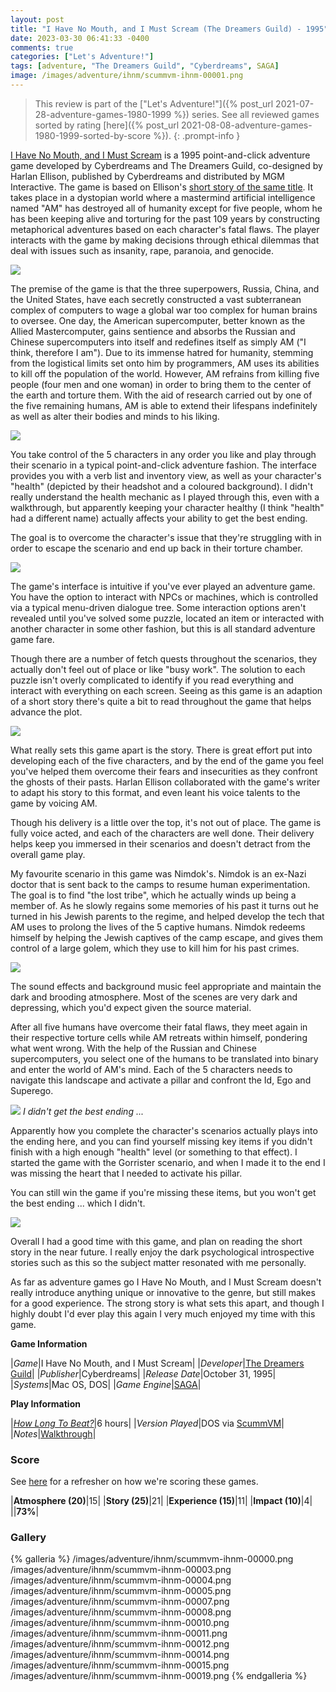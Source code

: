 ```yaml
---
layout: post
title: "I Have No Mouth, and I Must Scream (The Dreamers Guild) - 1995"
date: 2023-03-30 06:41:33 -0400
comments: true
categories: ["Let's Adventure!"]
tags: [adventure, "The Dreamers Guild", "Cyberdreams", SAGA]
image: /images/adventure/ihnm/scummvm-ihnm-00001.png
---
```

> This review is part of the ["Let's Adventure!"]({% post_url 2021-07-28-adventure-games-1980-1999 %}) series. See all reviewed games sorted by rating [here]({% post_url 2021-08-08-adventure-games-1980-1999-sorted-by-score %}).
{: .prompt-info }

[I Have No Mouth, and I Must Scream](https://en.wikipedia.org/wiki/I_Have_No_Mouth,_and_I_Must_Scream_(video_game)) is a 1995 point-and-click adventure game developed by Cyberdreams and The Dreamers Guild, co-designed by Harlan Ellison, published by Cyberdreams and distributed by MGM Interactive. The game is based on Ellison's [short story of the same title](https://en.wikipedia.org/wiki/I_Have_No_Mouth,_and_I_Must_Scream). It takes place in a dystopian world where a mastermind artificial intelligence named "AM" has destroyed all of humanity except for five people, whom he has been keeping alive and torturing for the past 109 years by constructing metaphorical adventures based on each character's fatal flaws. The player interacts with the game by making decisions through ethical dilemmas that deal with issues such as insanity, rape, paranoia, and genocide.

![](/images/adventure/ihnm/scummvm-ihnm-00002.png)

The premise of the game is that the three superpowers, Russia, China, and the United States, have each secretly constructed a vast subterranean complex of computers to wage a global war too complex for human brains to oversee. One day, the American supercomputer, better known as the Allied Mastercomputer, gains sentience and absorbs the Russian and Chinese supercomputers into itself and redefines itself as simply AM ("I think, therefore I am"). Due to its immense hatred for humanity, stemming from the logistical limits set onto him by programmers, AM uses its abilities to kill off the population of the world. However, AM refrains from killing five people (four men and one woman) in order to bring them to the center of the earth and torture them. With the aid of research carried out by one of the five remaining humans, AM is able to extend their lifespans indefinitely as well as alter their bodies and minds to his liking.

![](/images/adventure/ihnm/scummvm-ihnm-00006.png)

You take control of the 5 characters in any order you like and play through their scenario in a typical point-and-click adventure fashion. The interface provides you with a verb list and inventory view, as well as your character's "health" (depicted by their headshot and a coloured background). I didn't really understand the health mechanic as I played through this, even with a walkthrough, but apparently keeping your character healthy (I think "health" had a different name) actually affects your ability to get the best ending.

The goal is to overcome the character's issue that they're struggling with in order to escape the scenario and end up back in their torture chamber.

![](/images/adventure/ihnm/scummvm-ihnm-00009.png)

The game's interface is intuitive if you've ever played an adventure game. You have the option to interact with NPCs or machines, which is controlled via a typical menu-driven dialogue tree. Some interaction options aren't revealed until you've solved some puzzle, located an item or interacted with another character in some other fashion, but this is all standard adventure game fare.

Though there are a number of fetch quests throughout the scenarios, they actually don't feel out of place or like "busy work". The solution to each puzzle isn't overly complicated to identify if you read everything and interact with everything on each screen. Seeing as this game is an adaption of a short story there's quite a bit to read throughout the game that helps advance the plot.

![](/images/adventure/ihnm/scummvm-ihnm-00013.png)

What really sets this game apart is the story. There is great effort put into developing each of the five characters, and by the end of the game you feel you've helped them overcome their fears and insecurities as they confront the ghosts of their pasts. Harlan Ellison collaborated with the game's writer to adapt his story to this format, and even leant his voice talents to the game by voicing AM.

Though his delivery is a little over the top, it's not out of place. The game is fully voice acted, and each of the characters are well done. Their delivery helps keep you immersed in their scenarios and doesn't detract from the overall game play.

My favourite scenario in this game was Nimdok's. Nimdok is an ex-Nazi doctor that is sent back to the camps to resume human experimentation. The goal is to find "the lost tribe", which he actually winds up being a member of. As he slowly regains some memories of his past it turns out he turned in his Jewish parents to the regime, and helped develop the tech that AM uses to prolong the lives of the 5 captive humans. Nimdok redeems himself by helping the Jewish captives of the camp escape, and gives them control of a large golem, which they use to kill him for his past crimes.

![](/images/adventure/ihnm/scummvm-ihnm-00016.png)

The sound effects and background music feel appropriate and maintain the dark and brooding atmosphere. Most of the scenes are very dark and depressing, which you'd expect given the source material.

After all five humans have overcome their fatal flaws, they meet again in their respective torture cells while AM retreats within himself, pondering what went wrong. With the help of the Russian and Chinese supercomputers, you select one of the humans to be translated into binary and enter the world of AM's mind. Each of the 5 characters needs to navigate this landscape and activate a pillar and confront the Id, Ego and Superego.

![](/images/adventure/ihnm/scummvm-ihnm-00017.png)
_I didn't get the best ending ..._

Apparently how you complete the character's scenarios actually plays into the ending here, and you can find yourself missing key items if you didn't finish with a high enough "health" level (or something to that effect). I started the game with the Gorrister scenario, and when I made it to the end I was missing the heart that I needed to activate his pillar.

You can still win the game if you're missing these items, but you won't get the best ending ... which I didn't.

![](/images/adventure/ihnm/scummvm-ihnm-00018.png)

Overall I had a good time with this game, and plan on reading the short story in the near future. I really enjoy the dark psychological introspective stories such as this so the subject matter resonated with me personally.

As far as adventure games go I Have No Mouth, and I Must Scream doesn't really introduce anything unique or innovative to the genre, but still makes for a good experience. The strong story is what sets this apart, and though I highly doubt I'd ever play this again I very much enjoyed my time with this game.

**Game Information**

|*Game*|I Have No Mouth, and I Must Scream|
|*Developer*|[The Dreamers Guild](https://en.wikipedia.org/wiki/The_Dreamers_Guild)|
|*Publisher*|Cyberdreams|
|*Release Date*|October 31, 1995|
|*Systems*|Mac OS, DOS|
|*Game Engine*|[SAGA](https://wiki.scummvm.org/index.php/SAGA)|

**Play Information**

|[*How Long To Beat?*](https://howlongtobeat.com/game/4575)|6 hours|
|*Version Played*|DOS via [ScummVM](https://www.scummvm.org/)|
|*Notes*|[Walkthrough](https://www.walkthroughking.com/text/ihavenomouth.aspx)|

### Score

See [here](https://www.alexbevi.com/blog/2021/07/28/adventure-games-1980-1999/#scoring) for a refresher on how we're scoring these games.

|**Atmosphere (20)**|15|
|**Story (25)**|21|
|**Experience (15)**|11|
|**Impact (10)**|4|
||**73%**|

### Gallery

{% galleria %}
/images/adventure/ihnm/scummvm-ihnm-00000.png
/images/adventure/ihnm/scummvm-ihnm-00003.png
/images/adventure/ihnm/scummvm-ihnm-00004.png
/images/adventure/ihnm/scummvm-ihnm-00005.png
/images/adventure/ihnm/scummvm-ihnm-00007.png
/images/adventure/ihnm/scummvm-ihnm-00008.png
/images/adventure/ihnm/scummvm-ihnm-00010.png
/images/adventure/ihnm/scummvm-ihnm-00011.png
/images/adventure/ihnm/scummvm-ihnm-00012.png
/images/adventure/ihnm/scummvm-ihnm-00014.png
/images/adventure/ihnm/scummvm-ihnm-00015.png
/images/adventure/ihnm/scummvm-ihnm-00019.png
{% endgalleria %}